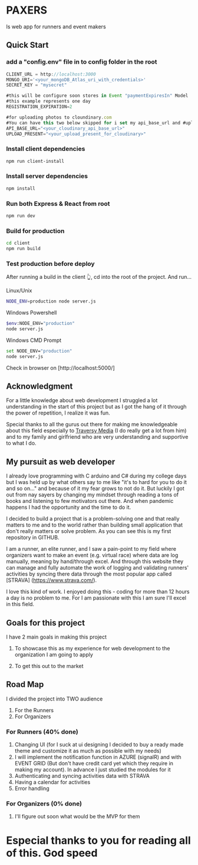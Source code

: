 # PAXERS

Is web app for runners and event makers

## Quick Start

### add a "config.env" file in to config folder in the root

```js
CLIENT_URL = http://localhost:3000
MONGO_URI='<your_mongoDB_Atlas_uri_with_credentials>'
SECRET_KEY = "mysecret"

#this will be configure soon stores in Event "paymentExpiresIn" Model
#this example represents one day
REGISTRATION_EXPIRATION=2

#for uploading photos to cloundinary.com
#You can have this two below skipped for i set my api_base_url and #upload_preset to my client for uploading photos and i made it public (I know #this is a bad habit, #but this is for the sake of quick start)
API_BASE_URL="<your_cloudinary_api_base_url>"
UPLOAD_PRESENT="<your_upload_present_for_cloudinary>"
```

### Install client dependencies

```bash
npm run client-install
```

### Install server dependencies

```bash
npm install
```

### Run both Express & React from root

```bash
npm run dev
```

### Build for production

```bash
cd client
npm run build
```

### Test production before deploy

After running a build in the client 👆, cd into the root of the project.
And run...

Linux/Unix

```bash
NODE_ENV=production node server.js
```

Windows Powershell

```bash
$env:NODE_ENV="production"
node server.js
```

Windows CMD Prompt

```bash
set NODE_ENV="production"
node server.js
```

Check in browser on [http://localhost:5000/]

## Acknowledgment

For a little knowledge about web development I struggled a lot understanding
in the start of this project but as I got the hang of it through the power of repetition, I realize it was fun.

Special thanks to all the gurus out there for making me knowledgeable about this field especially to [Traversy Media](https://www.youtube.com/c/TraversyMedia/featured) (I do really get a lot from him) and to my family and girlfriend who are very understanding and supportive to what I do.

## My pursuit as web developer

I already love programming with C arduino and C# during my college days but I was held up by what others say to me like "it's to hard for you to do it and so on..." and because of it my fear grows to not do it. But luckily I got out from nay sayers by changing my mindset through reading a tons of books and listening to few motivators out there. And when pandemic happens I had the opportunity and the time to do it.

I decided to build a project that is a problem-solving one and that really matters to me and to the world rather than building small application that don't really matters or solve problem. As you can see this is my first repository in GITHUB.

I am a runner, an elite runner, and I saw a pain-point to my field where organizers want to make an event (e.g. virtual race) where data are log manually, meaning by hand/through excel.
And through this website they can manage and fully automate the work of logging and validating runners' activities by syncing there data through the most popular app called [STRAVA] (https://www.strava.com/).

I love this kind of work. I enjoyed doing this - coding for more than 12 hours a day is no problem to me. For I am passionate with this I am sure I'll excel in this field.

## Goals for this project

I have 2 main goals in making this project

1. To showcase this as my experience for web development to the organization I am going to apply

2. To get this out to the market

## Road Map

I divided the project into TWO audience

1.  For the Runners
2.  For Organizers

### For Runners (40% done)

1.  Changing UI (for I suck at ui designing I decided to buy a ready made theme and customize it as much as possible with my needs)
2.  I will implement the notification function in AZURE (signalR) and with EVENT GRID (But don't have credit card yet which they require in making my account). In advance I just studied the modules for it
3.  Authenticating and syncing activities data with STRAVA
4.  Having a calendar for activities
5.  Error handling

### For Organizers (0% done)

1.  I'll figure out soon what would be the MVP for them

# Especial thanks to you for reading all of this. God speed
